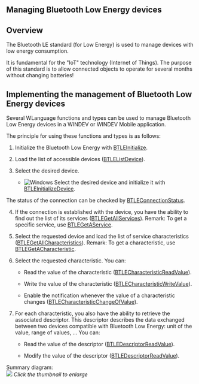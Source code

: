


## Managing Bluetooth Low Energy devices
			



<a name="NOTE1"></a>
<a name="NOTE1_1"></a>


## Overview
<a name="overview_ELTTEXTE000162"></a>
The Bluetooth LE standard (for Low Energy) is used to manage devices with low energy consumption.

It is fundamental for the "IoT" technology (Internet of Things). The purpose of this standard is to allow connected objects to operate for several months without changing batteries!



<a name="NOTE2"></a>
<a name="NOTE2_1"></a>


## Implementing the management of Bluetooth Low Energy devices
<a name="implementing_the_management_bluetooth_low_energy_devices_ELTTEXTE000186"></a>
Several WLanguage functions and types can be used to manage Bluetooth Low Energy devices in a WINDEV or WINDEV Mobile application. 

The principle for using these functions and types is as follows: 

1. Initialize the Bluetooth Low Energy with [BTLEInitialize](../WDLang3/1000022110.md). 
	

2. Load the list of accessible devices ([BTLEListDevice](../WDLang3/1000021882.md)). 

3. Select the desired device. 

	- ![Windows](https://doc.pcsoft.fr/ext/images/us/WINDOWS.png) Select the desired device and initialize it with [BTLEInitializeDevice](../WDLang3/1410087620.md).


 The status of the connection can be checked by [BTLEConnectionStatus](../WDLang3/1000022068.md). 

4. If the connection is established with the device, you have the ability to find out the list of its services ([BTLEGetAllServices](../WDLang3/1000022114.md)). 
	Remark: To get a specific service, use [BTLEGetAService](../WDLang3/1000022111.md). 

5. Select the requested device and load the list of service characteristics ([BTLEGetAllCharacteristics](../WDLang3/1000022115.md)). 
	Remark: To get a characteristic, use [BTLEGetACharacteristic](../WDLang3/1000022113.md). 

6. Select the requested characteristic. You can: 

	- Read the value of the characteristic ([BTLECharacteristicReadValue](../WDLang3/1000022069.md)). 

	- Write the value of the characteristic ([BTLECharacteristicWriteValue](../WDLang3/1000022070.md)).  

	- Enable the notification whenever the value of a characteristic changes ([BTLECharacteristicChangeOfValue](../WDLang3/1000022071.md)).




7. For each characteristic, you also have the ability to retrieve the associated descriptor. This descriptor describes the data exchanged between two devices compatible with Bluetooth Low Energy: unit of the value, range of values, ... You can: 

	- Read the value of the descriptor ([BTLEDescriptorReadValue](../WDLang3/1000022072.md)). 

	- Modify the value of the descriptor ([BTLEDescriptorReadValue](../WDLang3/1000022072.md)). 







Summary diagram: <br>![](https://doc.pcsoft.fr/en-US/images/image.awp?langid=3&name=BTLE_BlueTooth_LE.gif&type=thumb)
*Click the thumbnail to enlarge*

